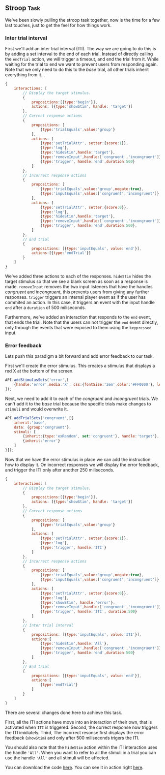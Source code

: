 ## Stroop <small>Task</small>
We've been slowly pulling the stroop task together, now is the time for a few last touches, just to get the feel for how things work.

### Inter trial interval
First we'll add an inter trial interval (ITI). The way we are going to do this is by adding a set interval to the end of each trial. Instead of directly calling the `endTrial` action, we will trigger a timeout, and end the trial from it. While waiting for the trial to end we want to prevent users from responding again. Note that we only need to do this to the *base* trial, all other trials inherit everything from it...


```js
{
	interactions: [
		// Display the target stimulus.
		{
			propositions:[{type:'begin'}],
			actions: [{type:'showStim', handle: 'target'}]
		},
		// Correct response actions
		{
			propositions: [
				{type:'trialEquals',value:'group'}
			],
			actions: [
				{type:'setTrialAttr', setter:{score:1}},
				{type:'log'},
				{type:'hideStim',handle:'target'},
				{type:'removeInput',handle:['congruent','incongruent']},
				{type:'trigger', handle:'end',duration:500}
			]
		},
		// Incorrect response actions
		{
			propositions: [
				{type:'trialEquals',value:'group',negate:true},
				{type:'inputEquals',value:['congruent','incongruent']}
			],
			actions: [
				{type:'setTrialAttr', setter:{score:0}},
				{type:'log'},
				{type:'hideStim',handle:'target'},
				{type:'removeInput',handle:['congruent','incongruent']},
				{type:'trigger', handle:'end',duration:500},
			]
		},
		// End trial
		{
			propositions: [{type:'inputEquals', value:'end'}],
			actions:[{type:'endTrial'}]
		}
	]
}
```


We've added three actions to each of the responses. `hideStim` hides the target stimulus so that we see a blank screen as soon as a response is made. `removeInput` removes the two input listeners that have the handles *congruent* and *incongruent*, this prevents users from giving any further responses. `trigger` triggers an internal player event as if the user has commited an action. In this case, it triggers an event with the input handle `end` after a `duration` of 500 miliseconds.

Furthermore, we've added an interaction that responds to the `end` event, that ends the trial. Note that the users can not trigger the `end` event directly, only through the events that were exposed to them using the `keypressed` input.

### Error feedback
Lets push this paradigm a bit forward and add error feedback to our task.

First we'll create the error stimulus. This creates a stimulus that displays a red X at the bottom of the screen.

```js
API.addStimulusSets('error',[
	{handle:'error',media:'X', css:{fontSize:'2em',color:'#FF0000'}, location:{top:70}}
]);
```

Next, we need to add it to each of the *congruent* and *incongruent* trials. We can't add it to the *base* trial because the specific trials make changes to `stimuli` and would overwrite it.

```js
API.addTrialSets('congruent',[{
	inherit:'base',
	data: {group:'congruent'},
	stimuli: [
		{inherit:{type:'exRandom', set:'congruent'}, handle:'target'},
		{inherit:'error'}
	]
}]);
```
Now that we have the error stimulus in place we can add the instruction how to display it. On incorrect responses we will display the error feedback, and trigger the ITI only after another 250 miliseconds.

```js
{
	interactions: [
		// Display the target stimulus.
		{
			propositions:[{type:'begin'}],
			actions: [{type:'showStim', handle: 'target'}]
		},
		// Correct response actions
		{
			propositions: [
				{type:'trialEquals',value:'group'}
			],
			actions: [
				{type:'setTrialAttr', setter:{score:1}},
				{type:'log'},
				{type:'trigger', handle:'ITI'}
			]
		},
		// Incorrect response actions
		{
			propositions: [
				{type:'trialEquals',value:'group',negate:true},
				{type:'inputEquals',value:['congruent','incongruent']}
			],
			actions: [
				{type:'setTrialAttr', setter:{score:0}},
				{type:'log'},
				{type:'showStim', handle:'error'},
				{type:'removeInput',handle:['congruent','incongruent']},
				{type:'trigger', handle:'ITI', duration:500}
			]
		},
		// Inter trial interval
		{
			propositions: [{type:'inputEquals', value:'ITI'}],
			actions:[
				{type:'hideStim',handle:'All'},
				{type:'removeInput',handle:['congruent','incongruent']},
				{type:'trigger', handle:'end',duration:500}
			]
		},
		// End trial
		{
			propositions: [{type:'inputEquals', value:'end'}],
			actions:[
				{type:'endTrial'}
			]
		}
	]
}
```

There are several changes done here to achieve this task.

First, all the ITI actions have move into an interaction of their own, that is activated when `ITI` is triggered.
Second, the correct response now triggers the ITI imidiately.
Third, The incorrect resonse first displays the error feedback (`showStim`) and only after 500 miliseconds trigers the ITI.

You should also note that the `hideStim` action within the ITI interaction uses the handle `'All'`. When you want to refer to all the stimuli in a trial you can use the handle `'All'` and all stimuli will be affected.

You can download the code [here](../../resources/tutorials/js/stroop-task.js). You can see it in action right [here](#{player}../resources/tutorials/js/stroop-task.js).